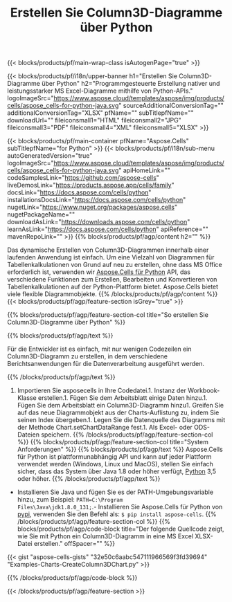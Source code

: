 ﻿---
title: Erstellen Sie Column3D-Diagramme über Python
url: /de/python-java/create-column3d-chart/
description: Python Beispielcode zum Erstellen von Column3D-Diagrammen in Excel mithilfe der Python-Bibliothek. Verwenden Sie diesen Code zum Erstellen eines Column3D-Diagramms in MS Excel innerhalb einer Python-basierten Anwendung.
---
{{< blocks/products/pf/main-wrap-class isAutogenPage="true" >}}

{{< blocks/products/pf/i18n/upper-banner h1="Erstellen Sie Column3D-Diagramme über Python" h2="Programmgesteuerte Erstellung nativer und leistungsstarker MS Excel-Diagramme mithilfe von Python-APIs." logoImageSrc="https://www.aspose.cloud/templates/aspose/img/products/cells/aspose_cells-for-python-java.svg" sourceAdditionalConversionTag="" additionalConversionTag="XLSX" pfName="" subTitlepfName="" downloadUrl="" fileiconsmall1="HTML" fileiconsmall2="JPG" fileiconsmall3="PDF" fileiconsmall4="XML" fileiconsmall5="XLSX" >}}

{{< blocks/products/pf/main-container pfName="Aspose.Cells" subTitlepfName="for Python" >}}
{{< blocks/products/pf/i18n/sub-menu autoGeneratedVersion="true" logoImageSrc="https://www.aspose.cloud/templates/aspose/img/products/cells/aspose_cells-for-python-java.svg" apiHomeLink="" codeSamplesLink="https://github.com/aspose-cells" liveDemosLink="https://products.aspose.app/cells/family" docsLink="https://docs.aspose.com/cells/python" installationsDocsLink="https://docs.aspose.com/cells/python" nugetLink="https://www.nuget.org/packages/aspose.cells" nugetPackageName="" downloadAsLink="https://downloads.aspose.com/cells/python" learnAsLink="https://docs.aspose.com/cells/python" apiReference="" mavenRepoLink="" >}}
{{% blocks/products/pf/agp/content h2="" %}}

Das dynamische Erstellen von Column3D-Diagrammen innerhalb einer laufenden Anwendung ist einfach. Um eine Vielzahl von Diagrammen für Tabellenkalkulationen von Grund auf neu zu erstellen, ohne dass MS Office erforderlich ist, verwenden wir [Aspose.Cells für Python](https://pypi.org/project/aspose.cells)  API, das verschiedene Funktionen zum Erstellen, Bearbeiten und Konvertieren von Tabellenkalkulationen auf der Python-Plattform bietet. Aspose.Cells bietet viele flexible Diagrammobjekte.
{{% /blocks/products/pf/agp/content %}}
{{< blocks/products/pf/agp/feature-section isGrey="true" >}}

{{% blocks/products/pf/agp/feature-section-col title="So erstellen Sie Column3D-Diagramme über Python" %}}

{{% blocks/products/pf/agp/text %}}

Für die Entwickler ist es einfach, mit nur wenigen Codezeilen ein Column3D-Diagramm zu erstellen, in dem verschiedene Berichtsanwendungen für die Datenverarbeitung ausgeführt werden.

{{% /blocks/products/pf/agp/text %}}

1. Importieren Sie asposecells in Ihre Codedatei.1. Instanz der Workbook-Klasse erstellen.1. Fügen Sie dem Arbeitsblatt einige Daten hinzu.1. Fügen Sie dem Arbeitsblatt ein Column3D-Diagramm hinzu1. Greifen Sie auf das neue Diagrammobjekt aus der Charts-Auflistung zu, indem Sie seinen Index übergeben.1. Legen Sie die Datenquelle des Diagramms mit der Methode Chart.setChartDataRange fest.1. Als Excel- oder ODS-Dateien speichern.
{{% /blocks/products/pf/agp/feature-section-col %}}
{{% blocks/products/pf/agp/feature-section-col title="System Anforderungen" %}}
{{% blocks/products/pf/agp/text %}}
 Aspose.Cells für Python ist plattformunabhängig API und kann auf jeder Plattform verwendet werden (Windows, Linux und MacOS), stellen Sie einfach sicher, dass das System über Java 1.8 oder höher verfügt, [Python](https://www.python.org/downloads/) 3,5 oder höher.
{{% /blocks/products/pf/agp/text %}}
- Installieren Sie Java und fügen Sie es der PATH-Umgebungsvariable hinzu, zum Beispiel: <code>PATH=C:\Program Files\Java\jdk1.8.0_131;</code>.- Installieren Sie Aspose.Cells für Python von <a href="https://pypi.org/project/aspose-cells/">pypi</a>, verwenden Sie den Befehl als: <code>$ pip install aspose-cells</code>.
{{% /blocks/products/pf/agp/feature-section-col %}}
{{% blocks/products/pf/agp/code-block title="Der folgende Quellcode zeigt, wie Sie mit Python ein Column3D-Diagramm in eine MS Excel XLSX-Datei erstellen." offSpacer="" %}}

{{< gist "aspose-cells-gists" "32e50c6aabc547111966569f3fd39694" "Examples-Charts-CreateColumn3DChart.py" >}}

{{% /blocks/products/pf/agp/code-block %}}

{{< /blocks/products/pf/agp/feature-section >}}

<!-- aboutfile Starts -->